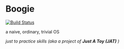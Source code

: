# Boogie

[![Build Status](https://travis-ci.com/PragmaTwice/Boogie.svg?token=xkpdw3jz1edqxYhqum8v&branch=master)](https://travis-ci.com/PragmaTwice/Boogie)

a naive, ordinary, trivial OS

*just to practice skills (aka a project of **Just A Toy (JAT)** )*
